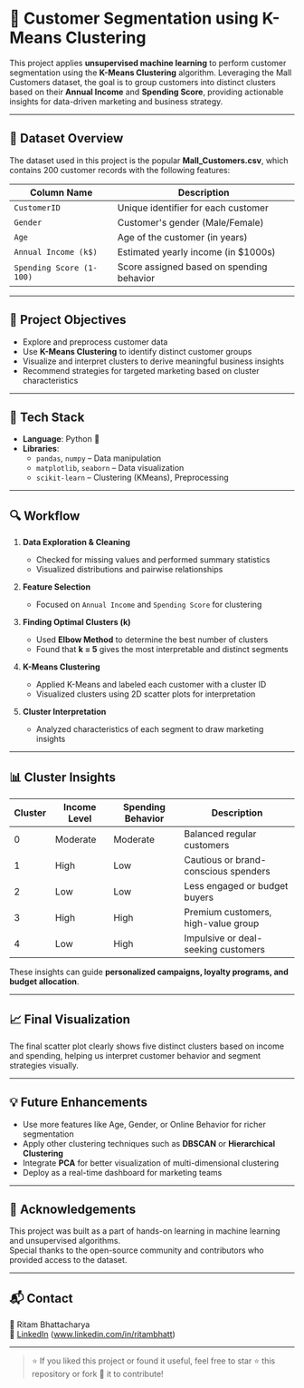 # 🎯 Customer Segmentation using K-Means Clustering

This project applies **unsupervised machine learning** to perform customer segmentation using the **K-Means Clustering** algorithm. Leveraging the Mall Customers dataset, the goal is to group customers into distinct clusters based on their **Annual Income** and **Spending Score**, providing actionable insights for data-driven marketing and business strategy.

---

## 📁 Dataset Overview

The dataset used in this project is the popular **Mall_Customers.csv**, which contains 200 customer records with the following features:

| Column Name             | Description                                      |
|-------------------------|--------------------------------------------------|
| `CustomerID`            | Unique identifier for each customer              |
| `Gender`                | Customer's gender (Male/Female)                  |
| `Age`                   | Age of the customer (in years)                   |
| `Annual Income (k$)`    | Estimated yearly income (in $1000s)              |
| `Spending Score (1-100)`| Score assigned based on spending behavior        |

---

## 📌 Project Objectives

- Explore and preprocess customer data  
- Use **K-Means Clustering** to identify distinct customer groups  
- Visualize and interpret clusters to derive meaningful business insights  
- Recommend strategies for targeted marketing based on cluster characteristics  

---

## 🚀 Tech Stack

- **Language**: Python 🐍  
- **Libraries**:  
  - `pandas`, `numpy` – Data manipulation  
  - `matplotlib`, `seaborn` – Data visualization  
  - `scikit-learn` – Clustering (KMeans), Preprocessing  

---

## 🔍 Workflow

1. **Data Exploration & Cleaning**
   - Checked for missing values and performed summary statistics
   - Visualized distributions and pairwise relationships

2. **Feature Selection**
   - Focused on `Annual Income` and `Spending Score` for clustering

3. **Finding Optimal Clusters (k)**
   - Used **Elbow Method** to determine the best number of clusters
   - Found that **k = 5** gives the most interpretable and distinct segments

4. **K-Means Clustering**
   - Applied K-Means and labeled each customer with a cluster ID
   - Visualized clusters using 2D scatter plots for interpretation

5. **Cluster Interpretation**
   - Analyzed characteristics of each segment to draw marketing insights

---

## 📊 Cluster Insights

| Cluster | Income Level | Spending Behavior | Description                          |
|-------- |--------------|-------------------|--------------------------------------|
| 0       | Moderate     | Moderate          | Balanced regular customers           |
| 1       | High         | Low               | Cautious or brand-conscious spenders |
| 2       | Low          | Low               | Less engaged or budget buyers        |
| 3       | High         | High              | Premium customers, high-value group  |
| 4       | Low          | High              | Impulsive or deal-seeking customers  |

These insights can guide **personalized campaigns, loyalty programs, and budget allocation**.

---

## 📈 Final Visualization

The final scatter plot clearly shows five distinct clusters based on income and spending, helping us interpret customer behavior and segment strategies visually.

---

## 💡 Future Enhancements

- Use more features like Age, Gender, or Online Behavior for richer segmentation  
- Apply other clustering techniques such as **DBSCAN** or **Hierarchical Clustering**  
- Integrate **PCA** for better visualization of multi-dimensional clustering  
- Deploy as a real-time dashboard for marketing teams

---

## 🙌 Acknowledgements

This project was built as a part of hands-on learning in machine learning and unsupervised algorithms.  
Special thanks to the open-source community and contributors who provided access to the dataset.

---

## 📬 Contact

📧 Ritam Bhattacharya  
🔗 [LinkedIn](https://www.linkedin.com/) (www.linkedin.com/in/ritambhatt)  

---

> ⭐ If you liked this project or found it useful, feel free to star ⭐ this repository or fork 🍴 it to contribute!
